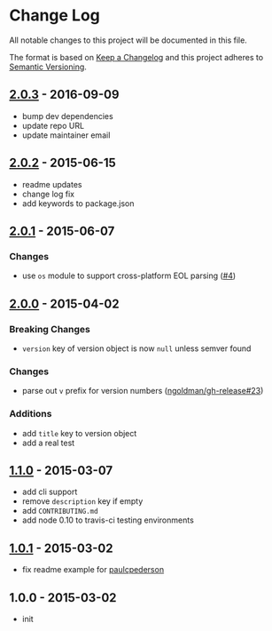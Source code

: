 # Change Log

All notable changes to this project will be documented in this file.

The format is based on [Keep a Changelog](http://keepachangelog.com/)
and this project adheres to [Semantic Versioning](http://semver.org/).

## [2.0.3] - 2016-09-09
* bump dev dependencies
* update repo URL
* update maintainer email

## [2.0.2] - 2015-06-15
* readme updates
* change log fix
* add keywords to package.json

## [2.0.1] - 2015-06-07

### Changes
* use `os` module to support cross-platform EOL parsing ([#4](https://github.com/ungoldman/changelog-parser/pull/4))

## [2.0.0] - 2015-04-02

### Breaking Changes
* `version` key of version object is now `null` unless semver found

### Changes
* parse out `v` prefix for version numbers ([ngoldman/gh-release#23](https://github.com/ungoldman/gh-release/issues/23))

### Additions
* add `title` key to version object
* add a real test

## [1.1.0] - 2015-03-07
* add cli support
* remove `description` key if empty
* add `CONTRIBUTING.md`
* add node 0.10 to travis-ci testing environments

## [1.0.1] - 2015-03-02
* fix readme example for [paulcpederson](http://github.com/paulcpederson/)

## 1.0.0 - 2015-03-02
* init

[2.0.3]: https://github.com/ungoldman/changelog-parser/compare/v2.0.2...v2.0.3
[2.0.2]: https://github.com/ungoldman/changelog-parser/compare/v2.0.1...v2.0.2
[2.0.1]: https://github.com/ungoldman/changelog-parser/compare/v2.0.0...v2.0.1
[2.0.0]: https://github.com/ungoldman/changelog-parser/compare/v1.1.0...v2.0.0
[1.1.0]: https://github.com/ungoldman/changelog-parser/compare/v1.0.1...v1.1.0
[1.0.1]: https://github.com/ungoldman/changelog-parser/compare/v1.0.0...v1.0.1
